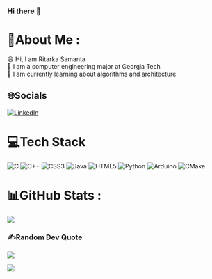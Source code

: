 ### Hi there 👋

<!--
**Ritarka/Ritarka** is a ✨ _special_ ✨ repository because its `README.md` (this file) appears on your GitHub profile.

Here are some ideas to get you started:

- 🔭 I’m currently working on ...
- 🌱 I’m currently learning ...
- 👯 I’m looking to collaborate on ...
- 🤔 I’m looking for help with ...
- 💬 Ask me about ...
- 📫 How to reach me: ...
- 😄 Pronouns: ...
- ⚡ Fun fact: ...
-->

# 💫About Me :
😄 Hi, I am Ritarka Samanta  
🔭 I am a computer engineering major at Georgia Tech  
🌱 I am currently learning about algorithms and architecture  

## 🌐Socials
[![LinkedIn](https://img.shields.io/badge/LinkedIn-%230077B5.svg?logo=linkedin&logoColor=white)](https://linkedin.com/in/Ritarka) 

# 💻Tech Stack
![C](https://img.shields.io/badge/c-%2300599C.svg?style=flat&logo=c&logoColor=white) ![C++](https://img.shields.io/badge/c++-%2300599C.svg?style=flat&logo=c%2B%2B&logoColor=white) ![CSS3](https://img.shields.io/badge/css3-%231572B6.svg?style=flat&logo=css3&logoColor=white) ![Java](https://img.shields.io/badge/java-%23ED8B00.svg?style=flat&logo=java&logoColor=white) ![HTML5](https://img.shields.io/badge/html5-%23E34F26.svg?style=flat&logo=html5&logoColor=white) ![Python](https://img.shields.io/badge/python-3670A0?style=flat&logo=python&logoColor=ffdd54) ![Arduino](https://img.shields.io/badge/-Arduino-00979D?style=flat&logo=Arduino&logoColor=white) ![CMake](https://img.shields.io/badge/CMake-%23008FBA.svg?style=flat&logo=cmake&logoColor=white)
# 📊GitHub Stats :
<!--![](https://github-readme-stats.vercel.app/api?username=Ritarka&theme=dark&hide_border=false&include_all_commits=false&count_private=false)<br/>
![](https://github-readme-streak-stats.herokuapp.com/?user=Ritarka&theme=dark&hide_border=false)<br/>-->
![](https://github-readme-stats.vercel.app/api/top-langs/?username=Ritarka&theme=dark&hide_border=false&include_all_commits=false&count_private=false&layout=compact)

### ✍️Random Dev Quote
![](https://quotes-github-readme.vercel.app/api?type=horizontal&theme=radical)
<!--
### 😂Random Dev Meme
<img src="https://random-memer.herokuapp.com/" width="512px"/>

--->
[![](https://visitcount.itsvg.in/api?id=Ritarka&icon=0&color=0)](https://visitcount.itsvg.in)

